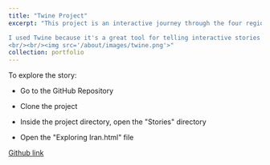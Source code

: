 ```yaml
---
title: "Twine Project"
excerpt: "This project is an interactive journey through the four regions of Iran: North, South, West, and East. Each section shares a glimpse of the culture, nature, and beauty found in that part of the country.

I used Twine because it's a great tool for telling interactive stories. It lets the reader choose where to go next, just like exploring a map. I wanted to make the experience feel personal and engaging—like a small digital adventure through Iran.
<br/><br/><img src='/about/images/twine.png'>"
collection: portfolio
---
```

To explore the story:

- Go to the GitHub Repository 

- Clone the project

- Inside the project directory, open the "Stories" directory

- Open the "Exploring Iran.html" file

[Github link](https://github.com/RoyaSharifi/twin)